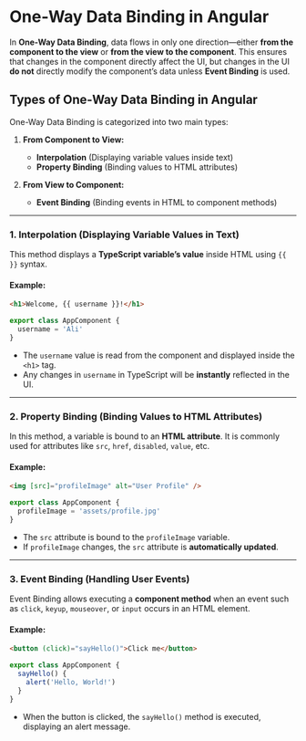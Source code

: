 # One-Way Data Binding in Angular

In **One-Way Data Binding**, data flows in only one direction—either **from the component to the view** or **from the view to the component**. This ensures that changes in the component directly affect the UI, but changes in the UI **do not** directly modify the component’s data unless **Event Binding** is used.

## Types of One-Way Data Binding in Angular

One-Way Data Binding is categorized into two main types:

1. **From Component to View:**

   - **Interpolation** (Displaying variable values inside text)
   - **Property Binding** (Binding values to HTML attributes)

2. **From View to Component:**
   - **Event Binding** (Binding events in HTML to component methods)

---

### 1. Interpolation (Displaying Variable Values in Text)

This method displays a **TypeScript variable’s value** inside HTML using `{{ }}` syntax.

#### Example:

```html
<h1>Welcome, {{ username }}!</h1>
```

```typescript
export class AppComponent {
  username = 'Ali'
}
```

- The `username` value is read from the component and displayed inside the `<h1>` tag.
- Any changes in `username` in TypeScript will be **instantly** reflected in the UI.

---

### 2. Property Binding (Binding Values to HTML Attributes)

In this method, a variable is bound to an **HTML attribute**. It is commonly used for attributes like `src`, `href`, `disabled`, `value`, etc.

#### Example:

```html
<img [src]="profileImage" alt="User Profile" />
```

```typescript
export class AppComponent {
  profileImage = 'assets/profile.jpg'
}
```

- The `src` attribute is bound to the `profileImage` variable.
- If `profileImage` changes, the `src` attribute is **automatically updated**.

---

### 3. Event Binding (Handling User Events)

Event Binding allows executing a **component method** when an event such as `click`, `keyup`, `mouseover`, or `input` occurs in an HTML element.

#### Example:

```html
<button (click)="sayHello()">Click me</button>
```

```typescript
export class AppComponent {
  sayHello() {
    alert('Hello, World!')
  }
}
```

- When the button is clicked, the `sayHello()` method is executed, displaying an alert message.
